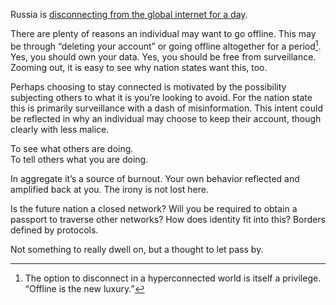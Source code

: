 Russia is [disconnecting from the global internet for a day](https://www.wired.com/story/russia-internet-disconnect-what-happens/).

There are plenty of reasons an individual may want to go offline. This may be through “deleting your account” or going offline altogether for a period[^1]. Yes, you should own your data. Yes, you should be free from surveillance. Zooming out, it is easy to see why nation states want this, too.

Perhaps choosing to stay connected is motivated by the possibility subjecting others to what it is you’re looking to avoid. For the nation state this is primarily surveillance with a dash of misinformation. This intent could be reflected in why an individual may choose to keep their account, though clearly with less malice.

To see what others are doing.  
To tell others what you are doing.

In aggregate it’s a source of burnout. Your own behavior reflected and amplified back at you. The irony is not lost here.

Is the future nation a closed network? Will you be required to obtain a passport to traverse other networks? How does identity fit into this? Borders defined by protocols.

Not something to really dwell on, but a thought to let pass by.

[^1]: The option to disconnect in a hyperconnected world is itself a privilege. “Offline is the new luxury.”